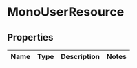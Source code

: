 
# MonoUserResource

## Properties
Name | Type | Description | Notes
------------ | ------------- | ------------- | -------------



